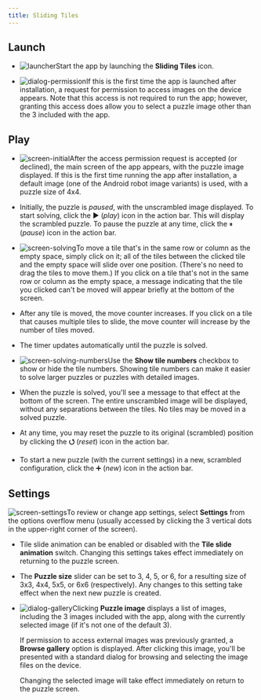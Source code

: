 ```yaml
---
title: Sliding Tiles 
---
```


## Launch

* ![launcher](images/icon.png)Start the app by launching the **Sliding Tiles** icon. 

* ![dialog-permission](images/permission-request.png)If this is the first time the app is launched after installation, a request for permission to access images on the device appears. Note that this access is not required to run the app; however, granting this access does allow you to select a puzzle image other than the 3 included with the app.  

## Play

* ![screen-initial](images/screen-initial.png)After the access permission request is accepted (or declined), the main screen of the app appears, with the puzzle image displayed. If this is the first time running the app after installation, a default image (one of the Android robot image variants) is used, with a puzzle size of 4x4.  

* Initially, the puzzle is _paused_, with the unscrambled image displayed. To start solving, click the &#x25b6; (_play_) icon in the action bar. This will display the scrambled puzzle. To pause the puzzle at any time, click the &#x23f8; (_pause_) icon in the action bar.
  
* ![screen-solving](images/screen-solving.png)To move a tile that's in the same row or column as the empty space, simply click on it; all of the tiles between the clicked tile and the empty space will slide over one position. (There's no need to drag the tiles to move them.) If you click on a tile that's not in the same row or column as the empty space, a message indicating that the tile you clicked can't be moved will appear briefly at the bottom of the screen.

* After any tile is moved, the move counter increases. If you click on a tile that causes multiple tiles to slide, the move counter will increase by the number of tiles moved.

* The timer updates automatically until the puzzle is solved.

* ![screen-solving-numbers](images/screen-solving-numbers.png)Use the **Show tile numbers** checkbox to show or hide the tile numbers. Showing tile numbers can make it easier to solve larger puzzles or puzzles with detailed images. 
 
* When the puzzle is solved, you'll see a message to that effect at the bottom of the screen. The entire unscrambled image will be displayed, without any separations between the tiles. No tiles may be moved in a solved puzzle.

* At any time, you may reset the puzzle to its original (scrambled) position by clicking the 
**&#x2b6f;** (_reset_) icon in the action bar.

* To start a new puzzle (with the current settings) in a new, scrambled configuration, click the &#x2795; (_new_) icon in the action bar.

## Settings  

![screen-settings](images/screen-settings.png)To review or change app settings, select **Settings** from the options overflow menu (usually accessed by clicking the 3 vertical dots in the upper-right corner of the screen).

* Tile slide animation can be enabled or disabled with the **Tile slide animation** switch. Changing this settings takes effect immediately on returning to the puzzle screen.

* The **Puzzle size** slider can be set to 3, 4, 5, or 6, for a resulting size of 3x3, 4x4, 5x5, or 6x6 (respectively). Any changes to this setting take effect when the next new puzzle is created.

* ![dialog-gallery](images/image-gallery.png)Clicking **Puzzle image** displays a list of images, including the 3 images included with the app, along with the currently selected image (if it's not one of the default 3).
    
    If permission to access external images was previously granted, a **Browse gallery** option is displayed. After clicking this image, you'll be presented with a standard dialog for browsing and selecting the image files on the device. 
  
    Changing the selected image will take effect immediately on return to the puzzle screen.
    